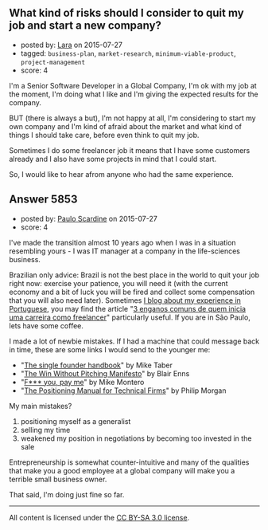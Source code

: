 ## What kind of risks should I consider to quit my job and start a new company?

- posted by: [Lara](https://stackexchange.com/users/1829116/lara) on 2015-07-27
- tagged: `business-plan`, `market-research`, `minimum-viable-product`, `project-management`
- score: 4

I'm a Senior Software Developer in a Global Company, I'm ok with my job at the moment, I'm doing what I like and I'm giving the expected results for the company. 

BUT (there is always a but), I'm not happy at all, I'm considering to start my own company and I'm kind of afraid about the market and what kind of things I should take care, before even think to quit my job.

Sometimes I do some freelancer job it means that I have some customers already and I also have some projects in mind that I could start.

So, I would like to hear afrom anyone who had the same experience.




## Answer 5853

- posted by: [Paulo Scardine](https://stackexchange.com/users/199019/paulo-scardine) on 2015-07-27
- score: 4

<p>I've made the transition almost 10 years ago when I was in a situation resembling yours - I was IT manager at a company in the life-sciences business. </p>

<p>Brazilian only advice: Brazil is not the best place in the world to quit your job right now: exercise your patience, you will need it (with the current economy and a bit of luck you will be fired and collect some compensation that you will also need later). Sometimes <a href="https://medium.com/libertando-voc%C3%AA" rel="nofollow">I blog about my experience in Portuguese</a>, you may find the article "<a href="https://medium.com/libertando-voc%C3%AA/5-enganos-mais-comuns-de-quem-inicia-uma-carreira-como-freelancer-91d9d1cae01d" rel="nofollow">3 enganos comuns de quem inicia uma carreira como freelancer</a>" particularly useful. If you are in São Paulo, lets have some coffee.</p>

<p>I made a lot of newbie mistakes. If I had a machine that could message back in time, these are some links I would send to the younger me:</p>

<ul>
<li>"<a href="http://www.singlefounderhandbook.com/" rel="nofollow">The single founder handbook</a>" by Mike Taber</li>
<li>"<a href="https://www.winwithoutpitching.com/the-manifesto/" rel="nofollow">The Win Without Pitching Manifesto</a>" by Blair Enns</li>
<li>"<a href="https://www.youtube.com/watch?v=jVkLVRt6c1U" rel="nofollow">F*** you, pay me</a>" by Mike Montero</li>
<li>"<a href="https://philipmorganconsulting.com/authority-resource-center/the-positioning-manual-for-technical-firms/" rel="nofollow">The Positioning Manual for Technical Firms</a>" by Philip Morgan </li>
</ul>

<p>My main mistakes?</p>

<ol>
<li>positioning myself as a generalist</li>
<li>selling my time</li>
<li>weakened my position in negotiations by becoming too invested in the sale</li>
</ol>

<p>Entrepreneurship is somewhat counter-intuitive and many of the qualities that make you a good employee at a global company will make you a terrible small business owner.</p>

<p>That said, I'm doing just fine so far.</p>




---

All content is licensed under the [CC BY-SA 3.0 license](https://creativecommons.org/licenses/by-sa/3.0/).

